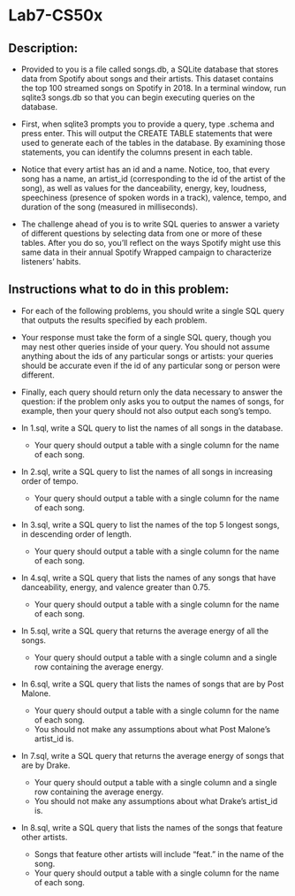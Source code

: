 # Lab7-CS50x

## Description:
- Provided to you is a file called songs.db, a SQLite database that stores data from Spotify about songs and their artists. This dataset contains the top 100 streamed songs on Spotify in 2018. In a terminal window, run sqlite3 songs.db so that you can begin executing queries on the database.

- First, when sqlite3 prompts you to provide a query, type .schema and press enter. This will output the CREATE TABLE statements that were used to generate each of the tables in the database. By examining those statements, you can identify the columns present in each table.

- Notice that every artist has an id and a name. Notice, too, that every song has a name, an artist_id (corresponding to the id of the artist of the song), as well as values for the danceability, energy, key, loudness, speechiness (presence of spoken words in a track), valence, tempo, and duration of the song (measured in milliseconds).

- The challenge ahead of you is to write SQL queries to answer a variety of different questions by selecting data from one or more of these tables. After you do so, you’ll reflect on the ways Spotify might use this same data in their annual Spotify Wrapped campaign to characterize listeners’ habits.

## Instructions what to do in this problem:
- For each of the following problems, you should write a single SQL query that outputs the results specified by each problem. 
- Your response must take the form of a single SQL query, though you may nest other queries inside of your query. You should not assume anything about the ids of any particular songs or artists: your queries should be accurate even if the id of any particular song or person were different. 
- Finally, each query should return only the data necessary to answer the question: if the problem only asks you to output the names of songs, for example, then your query should not also output each song’s tempo.

- In 1.sql, write a SQL query to list the names of all songs in the database.
    - Your query should output a table with a single column for the name of each song.
- In 2.sql, write a SQL query to list the names of all songs in increasing order of tempo.
    - Your query should output a table with a single column for the name of each song.
- In 3.sql, write a SQL query to list the names of the top 5 longest songs, in descending order of length.
    - Your query should output a table with a single column for the name of each song.
- In 4.sql, write a SQL query that lists the names of any songs that have danceability, energy, and valence greater than 0.75.
    - Your query should output a table with a single column for the name of each song.
- In 5.sql, write a SQL query that returns the average energy of all the songs.
    - Your query should output a table with a single column and a single row containing the average energy.
- In 6.sql, write a SQL query that lists the names of songs that are by Post Malone.
    - Your query should output a table with a single column for the name of each song.
    - You should not make any assumptions about what Post Malone’s artist_id is.
- In 7.sql, write a SQL query that returns the average energy of songs that are by Drake.
    - Your query should output a table with a single column and a single row containing the average energy.
    - You should not make any assumptions about what Drake’s artist_id is.
- In 8.sql, write a SQL query that lists the names of the songs that feature other artists.
    - Songs that feature other artists will include “feat.” in the name of the song.
    - Your query should output a table with a single column for the name of each song.
